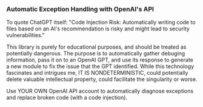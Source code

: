 ### Automatic Exception Handling with OpenAI's API

To quote ChatGPT itself: "Code Injection Risk: Automatically writing code to files based on an AI's recommendation is risky and might lead to security vulnerabilities."

This library is purely for educational purposes, and should be treated as potentially dangerous. The purpose is to automatically gather debuging information, pass it on to an OpenAI GPT, and use its response to generate a new module to fix the issue that the GPT identified. While this technology fascinates and intrigues me, IT IS NONDETERMINISTIC, could potentially delete valuable intellectual property, could facilitate the singularity or worse.

Use YOUR OWN OpenAI API account to automatically diagnose exceptions and replace broken code (with a code injection). 